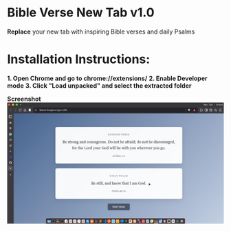 # **Bible Verse New Tab v1.0**
**Replace** your new tab with inspiring Bible verses and daily Psalms

# Installation Instructions:
**1. Open Chrome and go to chrome://extensions/**
**2. Enable Developer mode**
**3. Click "Load unpacked" and select the extracted folder**

**Screenshot**
![alt text](bible.jpg)